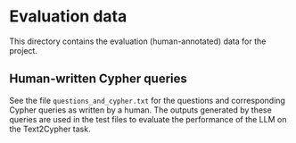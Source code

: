 # Evaluation data

This directory contains the evaluation (human-annotated) data for the project.

## Human-written Cypher queries

See the file `questions_and_cypher.txt` for the questions and corresponding Cypher queries as written
by a human. The outputs generated by these queries are used in the test files to evaluate the performance of the LLM
on the Text2Cypher task.